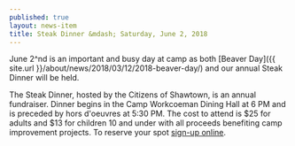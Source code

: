 ```yaml
---
published: true
layout: news-item
title: Steak Dinner &mdash; Saturday, June 2, 2018
---
```


June 2^nd is an important and busy day at camp as both [Beaver Day]({{ site.url }}/about/news/2018/03/12/2018-beaver-day/) and our annual Steak Dinner will be held.

The Steak Dinner, hosted by the Citizens of Shawtown, is an annual fundraiser. Dinner begins in the Camp Workcoeman Dining Hall at 6 PM and is preceded by hors d'oeuvres at 5:30 PM. The cost to attend is $25 for adults and $13 for children 10 and under with all proceeds benefiting camp improvement projects. To reserve your spot [sign-up online](https://www.ctrivers.org/event/camp-workcoeman-annual-steak-or-chicken-barbecue/8772).
